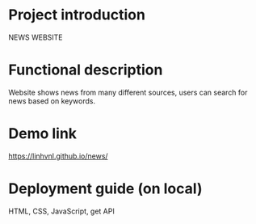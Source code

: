 # Project introduction
NEWS WEBSITE

# Functional description 
Website shows news from many different sources, users can search for news based on keywords.

# Demo link 
https://linhvnl.github.io/news/

# Deployment guide (on local)
HTML, CSS, JavaScript, get API
